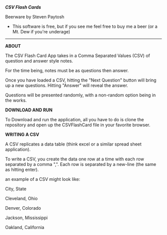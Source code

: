 ***CSV Flash Cards***

Beerware by Steven Paytosh

* This software is free, but if you see me feel free to buy me a beer (or a Mt. Dew if you're underage)

----

**ABOUT**

The CSV Flash Card App takes in a Comma Separated Values (CSV) of  question and answer style notes.

For the time being, notes must be as questions then answer.

Once you have loaded a CSV, hitting the "Next Question" button will bring up a new questions. Hitting "Answer" will reveal the answer.

Questions will be presented randomly, with a non-random option being in the works.

**DOWNLOAD AND RUN**

To Download and run the application, all you have to do is clone the repository and open up the CSVFlashCard file in your favorite browser.

**WRITING A CSV**

A CSV replicates a data table (think excel or a similar spread sheet application).

To write a CSV, you create the data one row at a time with each row separated by a comma ",". Each row is separated by a new-line (the same as hitting enter).

an example of a CSV might look like:

City, State

Cleveland, Ohio

Denver, Colorado

Jackson, Mississippi

Oakland, California
